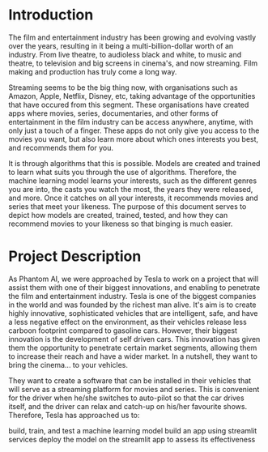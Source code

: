 # Introduction

The film and entertainment industry has been growing and evolving vastly over the years, resulting in it being a multi-billion-dollar worth of an industry. From live theatre, to audioless black and white, to music and theatre, to television and big screens in cinema's, and now streaming. Film making and production has truly come a long way.

Streaming seems to be the big thing now, with organisations such as Amazon, Apple, Netflix, Disney, etc, taking advantage of the opportunities that have occured from this segment. These organisations have created apps where movies, series, documentaries, and other forms of entertainment in the film industry can be access anywhere, anytime, with only just a touch of a finger. These apps do not only give you access to the movies you want, but also learn more about which ones interests you best, and recommends them for you.

It is through algorithms that this is possible. Models are created and trained to learn what suits you through the use of algorithms. Therefore, the machine learning model learns your interests, such as the different genres you are into, the casts you watch the most, the years they were released, and more. Once it catches on all your interests, it recommends movies and series that meet your likeness. The purpose of this document serves to depict how models are created, trained, tested, and how they can recommend movies to your likeness so that binging is much easier.

# Project Description

As Phantom AI, we were approached by Tesla to work on a project that will assist them with one of their biggest innovations, and enabling to penetrate the film and entertainment industry. Tesla is one of the biggest companies in the world and was founded by the richest man alive. It's aim is to create highly innovative, sophisticated vehicles that are intelligent, safe, and have a less negative effect on the environment, as their vehicles release less carboon footprint compared to gasoline cars. However, their biggest innovation is the development of self driven cars. This innovation has given them the opportunity to penetrate certain market segments, allowing them to increase their reach and have a wider market. In a nutshell, they want to bring the cinema... to your vehicles.

They want to create a software that can be installed in their vehicles that will serve as a streaming platform for movies and series. This is convenient for the driver when he/she switches to auto-pilot so that the car drives itself, and the driver can relax and catch-up on his/her favourite shows. Therefore, Tesla has approached us to:

build, train, and test a machine learning model
build an app using streamlit services
deploy the model on the streamlit app to assess its effectiveness
